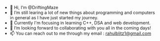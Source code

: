 - 👋 Hi, I’m @DriftingMaze
- 👀 I’m still learing a lot of new things about programming and computers in general as I have just started my journey.
- 🌱 Currently I'm focusing in learning C++, DSA and web development.
- 💞️ I’m looking forward to collaborating with you all in the coming days!
- 📫 You can reach out to me through my email : rahulblitz1@gmail.com

<!---
ConfusedNewbie/ConfusedNewbie is a ✨ special ✨ repository because its `README.md` (this file) appears on your GitHub profile.
You can click the Preview link to take a look at your changes.
--->
